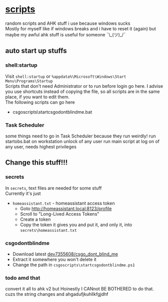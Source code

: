# [scripts](https://github.com/iamasink/scripts)

random scripts and AHK stuff i use because windows sucks  
Mostly for myself like if windows breaks and i have to reset it (again) but maybe my awful ahk stuff is useful for someone ¯\\\_(ツ)\_/¯

## auto start up stuffs

### shell:startup

Visit `shell:startup` or `%appdata%\Microsoft\Windows\Start Menu\Programs\Startup`  
Scripts that don't need Administrator or to run before login go here.
I advise you use shortcuts instead of copying the file, so all scripts are in the same place, if you want to edit them.  
The following scripts can go here

- csgoscripts\startcsgodontblindme.bat  

### Task Scheduler
some things need to go in Task Scheduler because they run weirdly!
run startobs.bat on workstation unlock of any user
run main script at log on of any user, needs highest privileges 

## Change this stuff!!!

### secrets

In `secrets`, text files are needed for some stuff  
Currently it's just
- `homeassistant.txt` - homeassistant access token
  - Goto http://homeassistant.local:8123/profile
  - Scroll to "Long-Lived Access Tokens"
  - Create a token
  - Copy the token it gives you and put it, and only it, into `secrets\homeassistant.txt`

### csgodontblindme
 - Download latest [dev7355608/csgo_dont_blind_me](https://github.com/dev7355608/csgo_dont_blind_me/releases/)
 - Extract it somewhere you won't delete it
 - Change the path in `csgoscripts\startcsgodontblindme.ps1` 

### todo amd that
convert it all to ahk v2 but Hoinestly I CANnot BE BOTHERED to do that. cuzs the string changes and ahgadufjkuhllkfgjdhf
